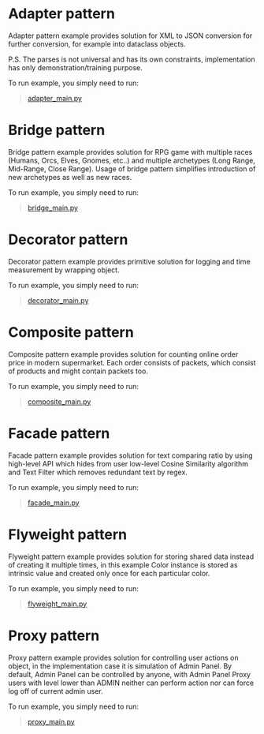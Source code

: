 # Adapter pattern

Adapter pattern example provides solution for XML to JSON conversion for further conversion, for example into dataclass objects.

P.S. The parses is not universal and has its own constraints, implementation has only demonstration/training purpose.

To run example, you simply need to run:

> [adapter_main.py](adapter/adapter_main.py)

# Bridge pattern

Bridge pattern example provides solution for RPG game with multiple races (Humans, Orcs, Elves, Gnomes, etc..) and multiple archetypes (Long Range, Mid-Range, Close Range). Usage of bridge pattern simplifies introduction of new archetypes as well as new races.

To run example, you simply need to run:

> [bridge_main.py](bridge/bridge_main.py)

# Decorator pattern

Decorator pattern example provides primitive solution for logging and time measurement by wrapping object.

To run example, you simply need to run:

> [decorator_main.py](decorator/decorator_main.py)

# Composite pattern

Composite pattern example provides solution for counting online order price in modern supermarket. Each order consists of packets, which consist of products and might contain packets too.

To run example, you simply need to run:

> [composite_main.py](composite/composite_main.py)

# Facade pattern

Facade pattern example provides solution for text comparing ratio by using high-level API which hides from user low-level Cosine Similarity algorithm and Text Filter which removes redundant text by regex.

To run example, you simply need to run:

> [facade_main.py](facade/facade_main.py)

# Flyweight pattern

Flyweight pattern example provides solution for storing shared data instead of creating it multiple times, in this example Color instance is stored as intrinsic value and created only once for each particular color.

To run example, you simply need to run:

> [flyweight_main.py](flyweight/flyweight_main.py)

# Proxy pattern

Proxy pattern example provides solution for controlling user actions on object, in the implementation case it is simulation of Admin Panel. By default, Admin Panel can be controlled by anyone, with Admin Panel Proxy users with level lower than ADMIN neither can perform action nor can force log off of current admin user.

To run example, you simply need to run:

> [proxy_main.py](proxy/proxy_main.py)
